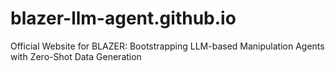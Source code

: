 # blazer-llm-agent.github.io
Official Website for BLAZER: Bootstrapping LLM-based Manipulation Agents with Zero-Shot Data Generation
